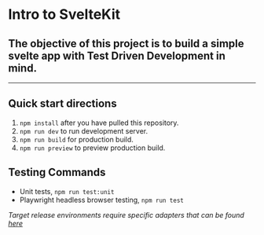 # Intro to SvelteKit 

## The objective of this project is to build a simple svelte app with Test Driven Development in mind.

---

## Quick start directions

1. `npm install` after you have pulled this repository.
2. `npm run dev` to run development server.
3. `npm run build` for production build. 
4. `npm run preview` to preview production build.

## Testing Commands
- Unit tests, `npm run test:unit`
- Playwright headless browser testing, `npm run test`

*Target release environments require specific adapters that can be found [here](https://kit.svelte.dev/docs/adapters)*
